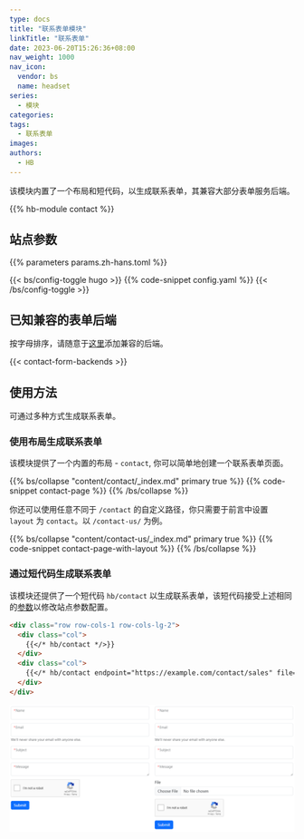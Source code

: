 ```yaml
---
type: docs
title: "联系表单模块"
linkTitle: "联系表单"
date: 2023-06-20T15:26:36+08:00
nav_weight: 1000
nav_icon:
  vendor: bs
  name: headset
series:
  - 模块
categories:
tags:
  - 联系表单
images:
authors:
  - HB
---
```


该模块内置了一个布局和短代码，以生成联系表单，其兼容大部分表单服务后端。

<!--more-->

{{% hb-module contact %}}

## 站点参数

{{% parameters params.zh-hans.toml %}}

{{< bs/config-toggle hugo >}}
{{% code-snippet config.yaml %}}
{{< /bs/config-toggle >}}

## 已知兼容的表单后端

按字母排序，请随意于[这里](https://github.com/hbstack/site/edit/main/data/contact-form-backends.toml)添加兼容的后端。

{{< contact-form-backends >}}

## 使用方法

可通过多种方式生成联系表单。

### 使用布局生成联系表单

该模块提供了一个内置的布局 - `contact`, 你可以简单地创建一个联系表单页面。

{{% bs/collapse "content/contact/_index.md" primary true %}}
{{% code-snippet contact-page %}}
{{% /bs/collapse %}}

你还可以使用任意不同于 `/contact` 的自定义路径，你只需要于前言中设置 `layout` 为 `contact`。以 `/contact-us/` 为例。

{{% bs/collapse "content/contact-us/_index.md" primary true %}}
{{% code-snippet contact-page-with-layout %}}
{{% /bs/collapse %}}

### 通过短代码生成联系表单

该模块还提供了一个短代码 `hb/contact` 以生成联系表单，该短代码接受上述相同的[参数](#站点参数)以修改站点参数配置。

```markdown
<div class="row row-cols-1 row-cols-lg-2">
  <div class="col">
    {{</* hb/contact */>}}
  </div>
  <div class="col">
    {{</* hb/contact endpoint="https://example.com/contact/sales" file=true */>}}
  </div>
</div>
```

![联系表单短代码例子](shortcode-example.png)
